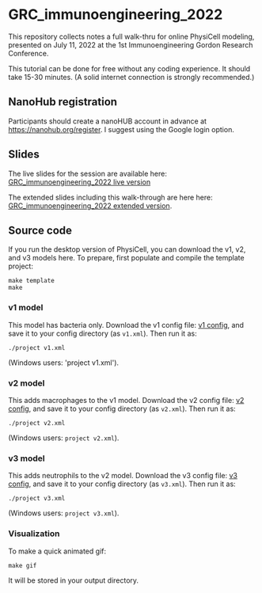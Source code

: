 # GRC_immunoengineering_2022

This repository collects notes a full walk-thru for online PhysiCell modeling, presented on July 11, 2022 at the 1st Immunoengineering Gordon Research Conference. 

This tutorial can be done for free without any coding experience. It should take 15-30 minutes. (A solid internet connection is strongly recommended.) 

## NanoHub registration
Participants should create a nanoHUB account in advance at https://nanohub.org/register. I suggest using the Google login option. 

## Slides
The live slides for the session are available here: [GRC_immunoengineering_2022 live version](https://github.com/physicell-training/GRC_immunoengineering_2022/raw/main/slides/Macklin-GRC-2022-live.pdf)

The extended slides including this walk-through are here here: [GRC_immunoengineering_2022 extended version](https://github.com/physicell-training/GRC_immunoengineering_2022/raw/main/slides/Macklin-GRC-2022-full.pdf). 

## Source code 
If you run the desktop version of PhysiCell, you can download the v1, v2, and v3 models here. To prepare, first populate and compile the template project: 

```
make template
make
```

### v1 model
This model has bacteria only. Download the v1 config file: [v1 config](https://github.com/physicell-training/GRC_immunoengineering_2022/raw/main/code/v1.xml), and save it to your config directory (as `v1.xml`). Then run it as: 
```
./project v1.xml 
```
(Windows users: 'project v1.xml'). 

### v2 model
This adds macrophages to the v1 model. Download the v2 config file: [v2 config](https://github.com/physicell-training/GRC_immunoengineering_2022/raw/main/code/v2.xml), and save it to your config directory (as `v2.xml`). Then run it as: 
```
./project v2.xml 
```
(Windows users: `project v2.xml`). 


### v3 model
This adds neutrophils to the v2 model.  Download the v3 config file: [v3 config](https://github.com/physicell-training/GRC_immunoengineering_2022/raw/main/code/v3.xml), and save it to your config directory (as `v3.xml`). Then run it as: 
```
./project v3.xml 
```
(Windows users: `project v3.xml`). 

### Visualization
To make a quick animated gif: 
```
make gif 
```
It will be stored in your output directory. 
